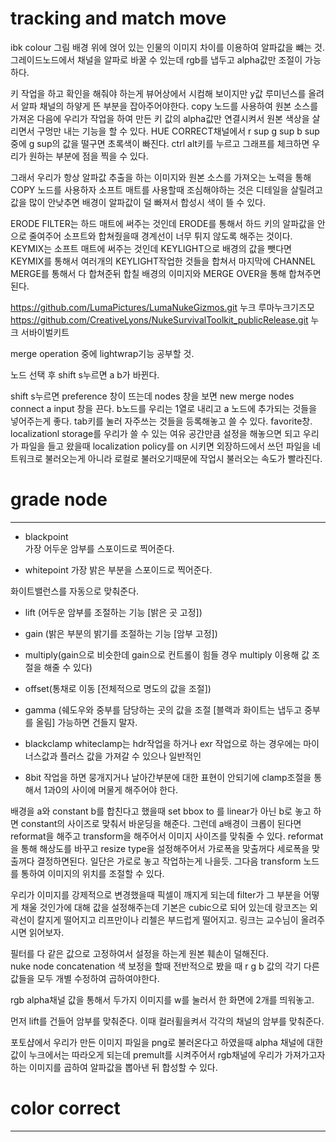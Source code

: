 # tracking and match move
ibk colour 그림 배경 위에 얹어 있는 인물의 이미지 차이를 이용하여 알파값을 뺴는 것.
그레이드노드에서 채널을 알파로 바꿀 수 있는데 rgb를 냅두고 alpha값만 조절이 가능하다.

키 작업을 하고 확인을 해줘야 하는게 뷰어상에서 시컴해 보이지만 y값 루미넌스를 올려서 알파 채널의 하얗게 뜬 부분을 잡아주어야한다.
copy 노드를 사용하여 원본 소스를 가져온 다음에 우리가 작업을 하여 만든 키 값의 alpha값만 연결시켜서 원본 색상을 살리면서 구멍만 내는 기능을 할 수 있다.
HUE CORRECT채널에서 r sup g sup b sup중에 g sup의 값을 떨구면 초록색이 빠진다.
ctrl alt키를 누르고 그래프를 체크하면 우리가 원하는 부분에 점을 찍을 수 있다.

그래서 우리가 항상 알파값 추출을 하는 이미지와 원본 소스를 가져오는 노력을 통해 COPY 노드를 사용하자
소프트 매트를 사용할때 조심해야하는 것은 디테일을 살릴려고 값을 많이 안낮추면 배경이 알파값이 덜 빠져서 합성시 색이 뜰 수 있다.


ERODE FILTER는 하드 매트에 써주는 것인데 ERODE를 통해서 하드 키의 알파값을 안으로 줄여주어 소프트와 합쳐줬을때 경계선이 너무 튀지 않도록 해주는 것이다.
KEYMIX는 소프트 매트에 써주는 것인데 KEYLIGHT으로 배경의 값을 뺏다면 KEYMIX를 통해서 여러개의 KEYLIGHT작업한 것들을 합쳐서
마지막에 CHANNEL MERGE를 통해서 다 합쳐준뒤 합칠 배경의 이미지와 MERGE OVER을 통해 합쳐주면 된다.  

https://github.com/LumaPictures/LumaNukeGizmos.git  누크 루마누크기즈모
https://github.com/CreativeLyons/NukeSurvivalToolkit_publicRelease.git 누크 서바이벌키트

merge operation 중에 lightwrap기능 공부할 것.

노드 선택 후 shift s누르면 a b가 바뀐다.

shift s누르면 preference 창이 뜨는데 nodes 창을 보면 new merge nodes connect a input 창을 끈다. b노드를 우리는 1열로 내리고 a 노드에 추가되는 것들을 넣어주는게 좋다.
tab키를 눌러 자주쓰는 것들을 등록해놓고 쓸 수 있다. favorite창.  
localizationl storage를 우리가 쓸 수 있는 여유 공간만큼 설정을 해놓으면 되고
우리가 파일을 들고 왔을때 localization policy를 on 시키면 외장하드에서 쓰던 파일을 네트워크로 불러오는게 아니라 로컬로 불러오기때문에 작업시 불러오는 속도가 빨라진다.


# grade node
***
* blackpoint  
가장 어두운 암부를 스포이드로 찍어준다.

* whitepoint  가장 밝은 부분을 스포이드로 찍어준다.  

화이트밸런스를 자동으로 맞춰준다.

* lift (어두운 암부를 조절하는 기능 [밝은 곳 고정])

* gain (밝은 부분의 밝기를 조절하는 기능 [암부 고정])  

* multiply(gain으로 비슷한데 gain으로 컨트롤이 힘들 경우 multiply 이용해 값 조절을 해줄 수 있다)  

* offset(통채로 이동 [전체적으로 명도의 값을 조절]) 

* gamma (쉐도우와 중부를 담당하는 곳의 값을 조절 [블랙과 화이트는 냅두고 중부를 올림] 가능하면 건들지 말자.

* blackclamp whiteclamp는 hdr작업을 하거나 exr 작업으로 하는 경우에는 마이너스값과 플러스 값을 가져갈 수 있으나 일반적인
* 8bit 작업을 하면 뭉개지거나 날아간부분에 대한 표현이 안되기에 clamp조절을 통해서 1과0의 사이에 머물게 해주어야 한다.

배경을 a와 constant b를 합친다고 했을때 set bbox to 를 linear가 아닌 b로 놓고 하면 constant의 사이즈로 맞춰서 바운딩을 해준다.
그런데 a배경이 크롭이 된다면 reformat을 해주고 transform을 해주어서 이미지 사이즈를 맞춰줄 수 있다.
reformat을 통해 해상도를 바꾸고 resize type을 설정해주어서 가로폭을 맞출꺼다 세로폭을 맞출꺼다 결정하면된다.
일단은 가로로 놓고 작업하는게 나을듯.
그다음 transform 노드를 통하여 이미지의 위치를 조절할 수 있다.

우리가 이미지를 강제적으로 변경했을때 픽셀이 깨지게 되는데 filter가 그 부분을 어떻게 채울 것인가에 대해 값을 설정해주는데
기본은 cubic으로 되어 있는데 랑코즈는 외곽선이 칼지게 떨어지고 리프만이나 리첼은 부드럽게 떨어지고.
링크는 교수님이 올려주시면 읽어보자. 

필터를 다 같은 값으로 고정하여서 설정을 하는게 원본 훼손이 덜해진다.  
nuke node concatenation
색 보정을 할때 전반적으로 봤을 때 r g b 값의 각기 다른 값들을 모두 개별 수정하여 곱하여야한다.

rgb alpha채널 값을 통해서 두가지 이미지를 w를 눌러서 한 화면에 2개를 띄워놓고.

먼저 lift를 건들어 암부를 맞춰준다. 이때 컬러휠을켜서 각각의 채널의 암부를 맞춰준다.

포토샵에서 우리가 만든 이미지 파일을 png로 불러온다고 하였을때 alpha 채널에 대한 값이 누크에서는 따라오게 되는데
premult를 시켜주어서 rgb채널에 우리가 가져가고자 하는 이미지를 곱하여 알파값을 뽑아낸 뒤 합성할 수 있다.







# color correct
***





